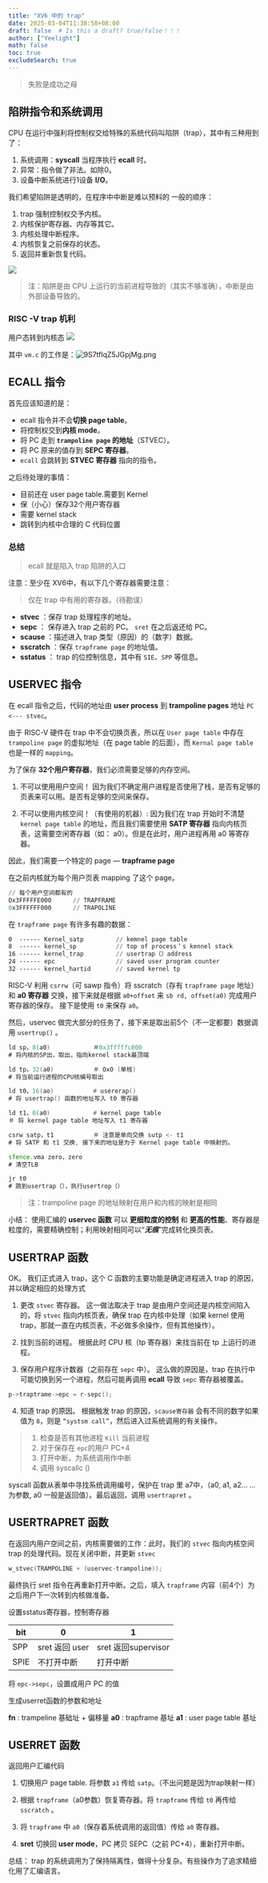 ```yaml
---
title: "XV6 中的 trap"
date: 2025-03-04T11:38:58+08:00
draft: false  # Is this a draft? true/false！！！
author: ["Yeelight"]
math: false
toc: true
excludeSearch: true
---
```


>失败是成功之母

## 陷阱指令和系统调用

CPU 在运行中强利将控制权交给特殊的系统代码叫陷阱（trap），其中有三种用到了：
<!--more-->

1. 系统调用：**syscall** 当程序执行 **ecall** 时。
2. 异常：指令做了非法。如除0。
3. 设备中断系统进行1设备 **I/O**。

我们希望陷阱是透明的，在程序中中断是难以预料的
一般的顺序：

1. trap 强制控制权交予内核。
2. 内核保护寄存器、内存等其它。
3. 内核处理中断程序。
4. 内核恢复之前保存的状态。
5. 返回并重新恢复代码。

![](https://s2.loli.net/2023/12/24/c45jWnMR1Xs2xH7.png)

> 注：陷阱是由 CPU 上运行的当前进程导致的（其实不够准确），中断是由外部设备导致的。

### RISC -V trap 机利

用户态转到内核态
![](https://s2.loli.net/2023/12/24/9S7tflqZ5JGpjMg.png)

其中 `vm.c` 的工作是：![9S7tflqZ5JGpjMg.png](https://s2.loli.net/2023/12/24/9S7tflqZ5JGpjMg.png)

## ECALL 指令

首先应该知道的是：

- ecall 指令并不会**切换 page table**。
- 将控制权交到**内核 mode**。
- 将 PC 走到 **`trampoline page` 的地址**（STVEC）。
- 将 PC 原来的值存到 **SEPC 寄存器**。
- `ecall` 会跳转到 **STVEC 寄存器** 指向的指令。

之后待处理的事情：

- 目前还在 user page table.需要到 Kernel
- 保（小心）保存32个用户寄存器
- 需要 kernel stack
- 跳转到内核中合理的 C 代码位置

### 总结
>
> ecall 就是陷入 trap 陷阱的入口

注意：至少在 XV6中，有以下几个寄存器需要注意：
> 仅在 trap 中有用的寄存器。（待勘误）

- **stvec** ：保存 trap 处理程序的地址。
- **sepc** ： 保存进入 trap 之前的 PC。 `sret` 在之后返还给 PC。
- **scause** ：描述进入 trap 类型（原因）的（数字）数据。
- **sscratch** ：保存 `trapframe page` 的地址值。
- **sstatus** ： trap 的位控制信息，其中有 `SIE`、`SPP` 等信息。

## USERVEC 指令

在 ecall 指令之后，代码的地址由 **user process** 到 **trampoline pages** 地址 `PC <--- stvec`。

由于 RISC-V 硬件在 trap 中不会切换页表，所以在 `User page table` 中存在 `trampoline page` 的虚拟地址（在 page table 的后面），而 `Kernal page table` 也是一样的 `mapping`。

为了保存 **32个用户寄存器**，我们必须需要足够的内存空间。

1. 不可以使用用户空间！
因为我们不确定用户进程是否使用了栈，是否有足够的页表来可以用。是否有足够的空间来保存。

2. 不可以使用内核空间！（有使用的机器）:
因为我们在 trap 开始时不清楚 `kernel page table` 的地址，而且我们需要使用 **SATP 寄存器** 指向内核页表，这需要空闲寄存器（如： a0）。但是在此时，用户进程再用 a0 等寄存器。

因此，我们需要一个特定的 page — **trapframe page**

在之前内核就为每个用户页表 mapping 了这个 page。

```a
// 每个用户空间都有的
Ox3FFFFFE000      // TRAPFRAME
0x3FFFFFF000      // TRAPOLINE
```

在 `trapframe page` 有许多有趣的数据：

```asm
0  ------ Kernel_satp         // kemnel page table
8  ------ kernel_sp           // top of process＇s kennel stack
16 ------ kernel_trap         // usertrap（）address
24 ------ epc                 // saved user program counter
32 ------ kernel_hartid       // saved kernel tp
```

RISC-V 利用 `csrrw`（可 sawp 指令）将 sscratch（存有 `trapframe page` 地址）和 **a0 寄存器** 交换，接下来就是根据 `a0+offset` 来 `sb rd, offset(a0)`  完成用户寄存器的保存。
接下是使用 `t0` 来保存 `a0`。

然后，uservec 做完大部分的任务了，接下来是取出前5个（不一定都要）数据调用 `usertrup()` 。

```asm
ld sp，8(a0)            ＃0x3fffffc000
# 将内核的SP出，取出，指向kernel stack最顶端

ld tp，32(a0)           ＃ OxO (单核)
# 将当前运行进程的CPU核编号取出

ld t0，16(ao)           # usererap()
# 将 usertrap() 函数的地址写入 t0 寄存器

ld t1，0(a0)            # kernel page table
＃ 将 kernel page table 地址写入 t1 寄存器

csrw satp，t1           ＃ 注意是单向交换 sutp <- t1
# 将 SATP 和 t1 交换, 接下来的地址是为于 Kernel page table 中映射的。

sfence.vma zero，zero
# 清空TLB

jr t0
# 跳到usertrap（），执行usertrop（）

```

> 注：trampoline page 的地址映射在用户和内核的映射是相同

小结：
使用汇编的 **uservec 函数** 可以 **更细粒度的控制** 和 **更高的性能**、寄存器是粒度的，需要精确控制；利用映射相同可以“**_无痕_**”完成转化换页表。

## USERTRAP 函数

OK。
我们正式进入 trap，这个 C 函数的主要功能是确定进程进入 trap 的原因，并以确定相应的处理方式

1. 更改 `stvec` 寄存器。
这一做法取决于 trap 是由用户空间还是内核空间陷入的，将 `stvec` 指向内核页表，确保 trap 在内核中处理（如果 kernel 使用 trap，那就一直在内核页表，不必做多余操作，但有其他操作）。

2. 找到当前的进程。
根据此时 CPU 核（tp 寄存器）来找当前在 tp 上运行的进程。

3. 保存用户程序计数器（之前存在 `sepc` 中）。
这么做的原因是，trap 在执行中可能切换到另一个进程，然后可能再调用 **ecall** 导致 `sepc` 寄存器被覆盖。

```c
p->traptrame->epc = r-sepc();
```

4. 知道 trap 的原因。
根据触发 trap 的原因，`scause寄存器` 会有不同的数字如果值为 `8`，则是 `“systsm call”`，然后进入过系统调用的有关操作。
>
> 1. 检查是否有其他进程 `Kill` 当前进程
> 2. 对于保存在 `epc`的用户 PC+4
> 3. 打开中断，为系统调用作中断
> 4. 调用 syscallc ()

syscall 函数从表单中寻找系统调用编号，保护在 trap 里 a7中，（a0, a1, a2... ...为参数, a0 一般是返回值）。最后返回，调用 `usertrapret` 。

## USERTRAPRET 函数

在返回内用户空间之前，内核需要做的工作：此时，我们的 `stvec` 指向内核空间 trap 的处理代码。现在关闭中断，并更新 `stvec`

```c
w_stvec(TRAMPOLINE + (uservec-trampoline));
```

最终执行 sret 指令在再重新打开中断。之后，填入 `trapframe` 内容（前4个）为之后用户下一次转到内核做准备。

设置sstatus寄存器，控制寄存器

| bit  | 0              | 1                   |
| ---- | -------------- | ------------------- |
| SPP  | sret 返回 user | sret 返回supervisor |
| SPIE | 不打开中断     | 打开中断            |    |

将 `epc->sepc`，设置成用户 PC 的值

生成userret函数的参数和地址

**fn** :    trampeline 基础址 + 偏移量
**a0** :   trapframe 基址
**a1** :   user page table 基址

## USERRET 函数

返回用户汇编代码

1. 切换用户 page table.
将参数 `a1` 传给 `satp`。（不出问题是因为trap映射一样）

2. 根据 `trapframe`（a0参数）恢复寄存器。将 `trapframe` 传给 `t0` 再传给 `sscratch` 。

3. 将 `trapframe` 中 `a0`（保存着系统调用的返回值）传给 `a0` 寄存器。
4. **sret**
切换回 **user mode**，PC 拷贝 SEPC（之前 PC+4），重新打开中断。

总结：
trap 的系统调用为了保持隔离性，做得十分复杂。有些操作为了追求精细化用了汇编语言。
